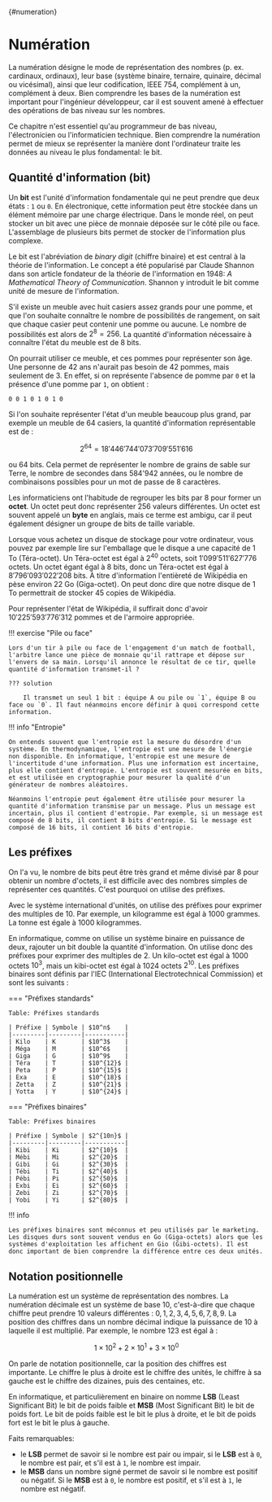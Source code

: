 [](){#numeration}

# Numération

La numération désigne le mode de représentation des nombres (p. ex. cardinaux, ordinaux), leur base (système binaire, ternaire, quinaire, décimal ou vicésimal), ainsi que leur codification, IEEE 754, complément à un, complément à deux. Bien comprendre les bases de la numération est important pour l'ingénieur développeur, car il est souvent amené à effectuer des opérations de bas niveau sur les nombres.

Ce chapitre n'est essentiel qu'au programmeur de bas niveau, l'électronicien ou l'informaticien technique. Bien comprendre la numération permet de mieux se représenter la manière dont l'ordinateur traite les données au niveau le plus fondamental: le bit.

## Quantité d'information (bit)

Un **bit** est l'unité d'information fondamentale qui ne peut prendre que deux états : `1` ou `0`. En électronique, cette information peut être stockée dans un élément mémoire par une charge électrique. Dans le monde réel, on peut stocker un bit avec une pièce de monnaie déposée sur le côté pile ou face. L'assemblage de plusieurs bits permet de stocker de l'information plus complexe.

Le bit est l'abréviation de *binary digit* (chiffre binaire) et est central à la théorie de l'information. Le concept a été popularisé par Claude Shannon dans son article fondateur de la théorie de l'information en 1948: *A Mathematical Theory of Communication*. Shannon y introduit le bit comme unité de mesure de l'information.

S'il existe un meuble avec huit casiers assez grands pour une pomme, et que l'on souhaite connaître le nombre de possibilités de rangement, on sait que chaque casier peut contenir une pomme ou aucune. Le nombre de possibilités est alors de $2^8 = 256$. La quantité d'information nécessaire à connaître l'état du meuble est de 8 bits.

On pourrait utiliser ce meuble, et ces pommes pour représenter son âge. Une personne de 42 ans n'aurait pas besoin de 42 pommes, mais seulement de 3. En effet, si on représente l'absence de pomme par `0` et la présence d'une pomme par `1`, on obtient :

```text
0 0 1 0 1 0 1 0
```

Si l'on souhaite représenter l'état d'un meuble beaucoup plus grand, par exemple un meuble de 64 casiers, la quantité d'information représentable est de :

$$2^{64} = 18'446'744'073'709'551'616$$

ou 64 bits. Cela permet de représenter le nombre de grains de sable sur Terre, le nombre de secondes dans 584'942 années, ou le nombre de combinaisons possibles pour un mot de passe de 8 caractères.

Les informaticiens ont l'habitude de regrouper les bits par 8 pour former un **octet**. Un octet peut donc représenter $256$ valeurs différentes. Un octet est souvent appelé un **byte** en anglais, mais ce terme est ambigu, car il peut également désigner un groupe de bits de taille variable.

Lorsque vous achetez un disque de stockage pour votre ordinateur, vous pouvez par exemple lire sur l'emballage que le disque a une capacité de 1 To (Téra-octet). Un Téra-octet est égal à $2^{40}$ octets, soit $1'099'511'627'776$ octets. Un octet égant égal à 8 bits, donc un Téra-octet est égal à $8'796'093'022'208$ bits. À titre d'information l'entièreté de Wikipédia en pèse environ 22 Go (Giga-octet). On peut donc dire que notre disque de 1 To permettrait de stocker 45 copies de Wikipédia.

Pour représenter l'état de Wikipédia, il suffirait donc d'avoir $10'225'593'776'312$ pommes et de l'armoire appropriée.

!!! exercise "Pile ou face"

    Lors d'un tir à pile ou face de l'engagement d'un match de football, l'arbitre lance une pièce de monnaie qu'il rattrape et dépose sur l'envers de sa main. Lorsqu'il annonce le résultat de ce tir, quelle quantité d'information transmet-il ?

    ??? solution

        Il transmet un seul 1 bit : équipe A ou pile ou `1`, équipe B ou face ou `0`. Il faut néanmoins encore définir à quoi correspond cette information.

!!! info "Entropie"

    On entends souvent que l'entropie est la mesure du désordre d'un système. En thermodynamique, l'entropie est une mesure de l'énergie non disponible. En informatique, l'entropie est une mesure de l'incertitude d'une information. Plus une information est incertaine, plus elle contient d'entropie. L'entropie est souvent mesurée en bits, et est utilisée en cryptographie pour mesurer la qualité d'un générateur de nombres aléatoires.

    Néanmoins l'entropie peut également être utilisée pour mesurer la quantité d'information transmise par un message. Plus un message est incertain, plus il contient d'entropie. Par exemple, si un message est composé de 8 bits, il contient 8 bits d'entropie. Si le message est composé de 16 bits, il contient 16 bits d'entropie.

## Les préfixes

On l'a vu, le nombre de bits peut être très grand et même divisé par 8 pour obtenir un nombre d'octets, il est difficile avec des nombres simples de représenter ces quantités. C'est pourquoi on utilise des préfixes.

Avec le système international d'unités, on utilise des préfixes pour exprimer des multiples de 10. Par exemple, un kilogramme est égal à 1000 grammes. La tonne est égale à 1000 kilogrammes.

En informatique, comme on utilise un système binaire en puissance de deux, rajouter un bit double la quantité d'information. On utilise donc des préfixes pour exprimer des multiples de 2. Un kilo-octet est égal à 1000 octets $10^3$, mais un kibi-octet est égal à 1024 octets $2^10$. Les préfixes binaires sont définis par l'IEC (International Electrotechnical Commission) et sont les suivants :

=== "Préfixes standards"

    Table: Préfixes standards

    | Préfixe | Symbole | $10^n$    |
    |---------|---------|-----------|
    | Kilo    | K       | $10^3$    |
    | Méga    | M       | $10^6$    |
    | Giga    | G       | $10^9$    |
    | Téra    | T       | $10^{12}$ |
    | Peta    | P       | $10^{15}$ |
    | Exa     | E       | $10^{18}$ |
    | Zetta   | Z       | $10^{21}$ |
    | Yotta   | Y       | $10^{24}$ |

=== "Préfixes binaires"

    Table: Préfixes binaires

    | Préfixe | Symbole | $2^{10n}$ |
    |---------|---------|-----------|
    | Kibi    | Ki      | $2^{10}$  |
    | Mébi    | Mi      | $2^{20}$  |
    | Gibi    | Gi      | $2^{30}$  |
    | Tébi    | Ti      | $2^{40}$  |
    | Pébi    | Pi      | $2^{50}$  |
    | Exbi    | Ei      | $2^{60}$  |
    | Zebi    | Zi      | $2^{70}$  |
    | Yobi    | Yi      | $2^{80}$  |

!!! info

    Les préfixes binaires sont méconnus et peu utilisés par le marketing. Les disques durs sont souvent vendus en Go (Giga-octets) alors que les systèmes d'exploitation les affichent en Gio (Gibi-octets). Il est donc important de bien comprendre la différence entre ces deux unités.

## Notation positionnelle

La numération est un système de représentation des nombres. La numération décimale est un système de base 10, c'est-à-dire que chaque chiffre peut prendre 10 valeurs différentes : $0, 1, 2, 3, 4, 5, 6, 7, 8, 9$. La position des chiffres dans un nombre décimal indique la puissance de 10 à laquelle il est multiplié. Par exemple, le nombre 123 est égal à :

$$1 \times 10^2 + 2 \times 10^1 + 3 \times 10^0$$

On parle de notation positionnelle, car la position des chiffres est importante. Le chiffre le plus à droite est le chiffre des unités, le chiffre à sa gauche est le chiffre des dizaines, puis des centaines, etc.

En informatique, et particulièrement en binaire on nomme **LSB** (Least Significant Bit) le bit de poids faible et **MSB** (Most Significant Bit) le bit de poids fort. Le bit de poids faible est le bit le plus à droite, et le bit de poids fort est le bit le plus à gauche.

Faits remarquables:

- le **LSB** permet de savoir si le nombre est pair ou impair, si le **LSB** est à `0`, le nombre est pair, et s'il est à `1`, le nombre est impair.
- le **MSB** dans un nombre signé permet de savoir si le nombre est positif ou négatif. Si le **MSB** est à `0`, le nombre est positif, et s'il est à `1`, le nombre est négatif.
